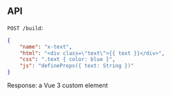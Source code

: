 ## API

`POST /build`:

```json
{
    "name": "x-text",
    "html": "<div class=\"text\">{{ text }}</div>",
    "css": ".text { color: blue }",
    "js": "defineProps({ text: String })"
}
```

Response: a Vue 3 custom element
